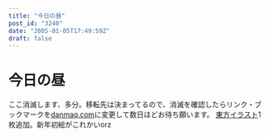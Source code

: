 ```yaml
---
title: "今日の昼"
post_id: "3240"
date: "2005-01-05T17:49:59Z"
draft: false
---
```


# 今日の昼

ここ消滅します、多分。移転先は決まってるので、消滅を確認したらリンク・ブックマークを[danmaq.com](/)に変更して数日ほどお待ち願います。 [東方イラスト](/3239)1枚追加。新年初絵がこれかいorz
